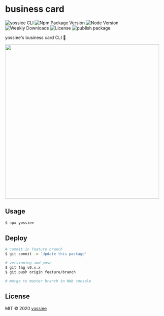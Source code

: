 # business card
![yossiee CLI](https://img.shields.io/badge/yossie-cli-yellow)
![Npm Package Version](https://img.shields.io/npm/v/yossiee?style=plastic&color=black)
![Node Version](https://img.shields.io/node/v/yossiee?style=plastic&color=yellow)
![Weekly Downloads](https://img.shields.io/npm/dw/yossiee?style=plastic&color=black)
![License](https://img.shields.io/npm/l/yossiee?style=plastic&message=hoge&color=yellow)
![publish package](https://github.com/yossiee/business-card/workflows/publish%20package/badge.svg?branch=master)

yossiee's business card CLI :lizard:

<img width="500" src="https://user-images.githubusercontent.com/38056766/74929526-0a322800-541f-11ea-9d95-d57145c9e0ec.png">

## Usage

```sh
$ npx yossiee
```

## Deploy
```sh
# commit in feature branch
$ git commit -m 'Update this package'

# versioning and push
$ git tag v0.x.x
$ git push origin feature/branch

# merge to master branch in Web console
```

## License

MIT ©︎ 2020 [yossiee](https://github.com/yossiee)
